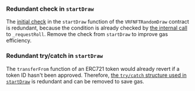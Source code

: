 ### Redundant check in `startDraw`

The [initial check](https://github.com/code-423n4/2022-12-forgeries/blob/fc271cf20c05ce857d967728edfb368c58881d85/src/VRFNFTRandomDraw.sol#L175-L177) in the `startDraw` function of the `VRFNFTRandomDraw` contract is redundant, because the condition is already checked by [the internal call](https://github.com/code-423n4/2022-12-forgeries/blob/fc271cf20c05ce857d967728edfb368c58881d85/src/VRFNFTRandomDraw.sol#L183) to `_requestRoll`. Remove the check from `startDraw` to improve gas efficiency.

### Redundant try/catch in `startDraw`

The `transferFrom` function of an ERC721 token would already revert if a token ID hasn't been approved. Therefore, [the `try/catch` structure used in `startDraw`](https://github.com/code-423n4/2022-12-forgeries/blob/fc271cf20c05ce857d967728edfb368c58881d85/src/VRFNFTRandomDraw.sol#L186-L194) is redundant and can be removed to save gas.